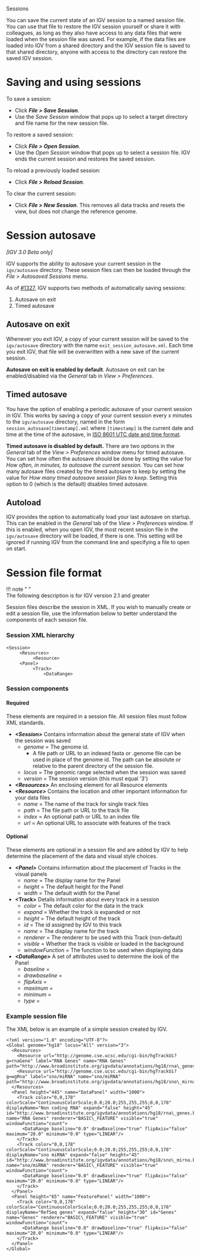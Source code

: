 <!---
The page title should not go in the menu
-->
<p class="page-title"> Sessions </p>

You can save the current state of an IGV session to a named session file. You can use that file to restore the IGV
session yourself or share it with colleagues, as long as they also have access to any data files that
were loaded when the session file was saved. For example, if the data files are loaded into IGV from a shared directory
and the IGV session file is saved to that shared directory, anyone with access to the directory can restore the saved
IGV session.

# Saving and using sessions

To save a session:

* Click _**File > Save Session**_.
* Use the _Save Session_ window that pops up to select a target directory and file name for the new session file.

To restore a saved session:

* Click _**File > Open Session**_.
* Use the _Open Session_ window that pops up to select a session file. IGV ends the current session and restores the saved session.

To reload a previously loaded session:

* Click _**File  > Reload Session**_.

To clear the current session: 

* Click _**File > New Session**_. This removes all data tracks and resets the view, but does not change the reference genome.


# Session autosave

*[IGV 3.0 Beta only]*

IGV supports the ability to autosave your current session in the `igv/autosave` directory.  These session files can then be loaded through the *File > Autosaved Sessions* menu.  

As of [#1327](https://github.com/igvteam/igv/pull/1327), IGV supports two methods of automatically saving sessions:
1. Autosave on exit
2. Timed autosave

## Autosave on exit
Whenever you exit IGV, a copy of your current session will be saved to the `igv/autosave` directory with the name `exit_session_autosave.xml`.  Each time you exit IGV, that file will be overwritten with a new save of the current session.

**Autosave on exit is enabled by default**.  Autosave on exit can be enabled/disabled via  the *General* tab in *View > Preferences*.

## Timed autosave
You have the option of enabling a periodic autosave of your current session in IGV.  This works by saving a copy of your current session every x minutes to the `igv/autosave` directory, named in the form `session_autosave[timestamp].xml` where `[timestamp]` is the current date and time at the time of the autosave, in [ISO 8601 UTC date and time format](https://en.wikipedia.org/wiki/ISO_8601).   

**Timed autosave is disabled by default.** There are two options in the *General* tab of the *View > Preferences* window menu for timed autosave.  You can set how often the autosave should be done by setting the value for *How often, in minutes, to autosave the current session*.  You can set how many autosave files created by the timed autosave to keep by setting the value for *How many timed autosave session files to keep*.  Setting this option to 0 (which is the default) disables timed autosave.

## Autoload
IGV provides the option to automatically load your last autosave on startup.  This can be enabled in the *General* tab of the *View > Preferences* window.  If this is enabled, when you open IGV, the most recent session file in the `igv/autosave` directory will be loaded, if there is one.  This setting will be ignored if running IGV from the command line and specifying a file to open on start.


# Session file format

!!! note " "  
    The following description is for IGV version 2.1 and greater


 Session files describe the session in XML. If you wish to manually create or edit a session file, use the
information below to better understand the components of each session file.

### Session XML hierarchy

```
<Session>
     <Resources>
          <Resource>
     <Panel>
          <Track>
              <DataRange>
```

### Session components
#### Required
These elements are required in a session file. All session files must follow XML standards.

* _**<Session\>**_ Contains information about the general state of IGV when the session was saved
    * _genome_ = The genome id.
        * A file path or URL to an indexed fasta or .genome file can be used in place
          of the genome id. The path can be absolute or relative to the parent directory of the session file.
    * _locus_ = The genomic range selected when the session was saved
    * _version_ = The session version (this must equal '3')
* _**<Resources\>**_ An enclosing element for all Resource elements
* _**<Resource\>**_ Contains the location and other important information for your data files
    * _name_ = The name of the track for single track files
    * _path_ = The file path or URL to the track file
    * _index_ = An optional path or URL to an index file
    * _url_ = An optional URL to associate with features of the track

#### Optional 
These elements are optional in a session file and are added by IGV to help determine the placement of the
data and visual style choices.

* _**<Panel\>**_ Contains information about the placement of Tracks in the visual panels
    * _name_ = The display name for the Panel
    * _height_ = The default height for the Panel
    * _width_ = The default width for the Panel
* **<Track\>** Details information about every track in a session
    * _color_ = The default color for the data in the track
    * _expand_ = Whether the track is expanded or not
    * _height_ = The default height of the track
    * _id_ = The id assigned by IGV to this track
    * _name_ = The display name for the track
    * _renderer_  = The renderer to be used with this Track (non-default)
    * _visible_ = Whether the track is visible or loaded in the background
    * _windowFunction_ = The function to be used when displaying data
* _**<DataRange\>**_ A set of attributes used to determine the look of the Panel
    * _baseline_ =
    * _drawbaseline_ =
    * _flipAxis_ =
    * _maximum_ =
    * _minimum_ =
    * _type_ =

### Example session file

The XML below is an example of a simple session created by IGV.

```
<?xml version="1.0" encoding="UTF-8"?>
<Global genome="hg18" locus="All" version="3">
  <Resources>
    <Resource url="http://genome.cse.ucsc.edu/cgi-bin/hgTrackUi?g=rnaGene" label="RNA Genes" name="RNA Genes" path="http://www.broadinstitute.org/igvdata/annotations/hg18/rna\_genes.bed"/>
    <Resource url="http://genome.cse.ucsc.edu/cgi-bin/hgTrackUi?g=wgRna" label="sno/miRNA" name="sno/miRNA" path="http://www.broadinstitute.org/igvdata/annotations/hg18/sno\_mirna.bed"/>
  </Resources>
  <Panel height="445" name="DataPanel" width="1000">
    <Track color="0,0,178" colorScale="ContinuousColorScale;0.0;20.0;255,255,255;0,0,178" displayName="Non coding RNA" expand="false" height="45" id="http://www.broadinstitute.org/igvdata/annotations/hg18/rna\_genes.bed" name="RNA Genes" renderer="BASIC\_FEATURE" visible="true" windowFunction="count">
      <DataRange baseline="0.0" drawBaseline="true" flipAxis="false" maximum="20.0" minimum="0.0" type="LINEAR"/>
    </Track>
    <Track color="0,0,178" colorScale="ContinuousColorScale;0.0;20.0;255,255,255;0,0,178" displayName="sno miRNA" expand="false" height="45" id="http://www.broadinstitute.org/igvdata/annotations/hg18/sno\_mirna.bed" name="sno/miRNA" renderer="BASIC\_FEATURE" visible="true" windowFunction="count">
      <DataRange baseline="0.0" drawBaseline="true" flipAxis="false" maximum="20.0" minimum="0.0" type="LINEAR"/>
    </Track>
  </Panel>
  <Panel height="65" name="FeaturePanel" width="1000">
    <Track color="0,0,178" colorScale="ContinuousColorScale;0.0;20.0;255,255,255;0,0,178" displayName="RefSeq genes" expand="false" height="30" id="Genes" name="Genes" renderer="BASIC\_FEATURE" visible="true" windowFunction="count">
      <DataRange baseline="0.0" drawBaseline="true" flipAxis="false" maximum="20.0" minimum="0.0" type="LINEAR"/>
    </Track>
  </Panel>
</Global>
```